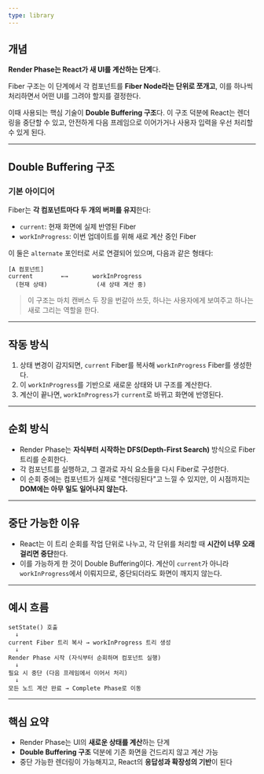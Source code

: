 ```yaml
---
type: library
---
```

## 개념

**Render Phase는 React가 새 UI를 계산하는 단계**다.

Fiber 구조는 이 단계에서 각 컴포넌트를 **Fiber Node라는 단위로 쪼개고**, 이를 하나씩 처리하면서 어떤 UI를 그려야 할지를 결정한다.

이때 사용되는 핵심 기술이 **Double Buffering 구조**다. 이 구조 덕분에 React는 렌더링을 중단할 수 있고, 안전하게 다음 프레임으로 이어가거나 사용자 입력을 우선 처리할 수 있게 된다.

---

## Double Buffering 구조

### 기본 아이디어

Fiber는 **각 컴포넌트마다 두 개의 버퍼를 유지**한다:

- `current`: 현재 화면에 실제 반영된 Fiber
- `workInProgress`: 이번 업데이트를 위해 새로 계산 중인 Fiber

이 둘은 `alternate` 포인터로 서로 연결되어 있으며, 다음과 같은 형태다:

```
[A 컴포넌트]
current        ←→       workInProgress
  (현재 상태)              (새 상태 계산 중)

```

> 이 구조는 마치 캔버스 두 장을 번갈아 쓰듯, 하나는 사용자에게 보여주고 하나는 새로 그리는 역할을 한다.

---

## 작동 방식

1. 상태 변경이 감지되면, `current` Fiber를 복사해 `workInProgress` Fiber를 생성한다.
2. 이 `workInProgress`를 기반으로 새로운 상태와 UI 구조를 계산한다.
3. 계산이 끝나면, `workInProgress`가 `current`로 바뀌고 화면에 반영된다.

---

## 순회 방식

- Render Phase는 **자식부터 시작하는 DFS(Depth-First Search)** 방식으로 Fiber 트리를 순회한다.
- 각 컴포넌트를 실행하고, 그 결과로 자식 요소들을 다시 Fiber로 구성한다.
- 이 순회 중에는 컴포넌트가 실제로 "렌더링된다"고 느낄 수 있지만, 이 시점까지는 **DOM에는 아무 일도 일어나지 않는다.**

---

## 중단 가능한 이유

- React는 이 트리 순회를 작업 단위로 나누고, 각 단위를 처리할 때 **시간이 너무 오래 걸리면 중단**한다.
- 이를 가능하게 한 것이 Double Buffering이다. 계산이 `current`가 아니라 `workInProgress`에서 이뤄지므로, 중단되더라도 화면이 깨지지 않는다.

---

## 예시 흐름

```
setState() 호출
  ↓
current Fiber 트리 복사 → workInProgress 트리 생성
  ↓
Render Phase 시작 (자식부터 순회하며 컴포넌트 실행)
  ↓
필요 시 중단 (다음 프레임에서 이어서 처리)
  ↓
모든 노드 계산 완료 → Complete Phase로 이동

```

---

## 핵심 요약

- Render Phase는 UI의 **새로운 상태를 계산**하는 단계
- **Double Buffering 구조** 덕분에 기존 화면을 건드리지 않고 계산 가능
- 중단 가능한 렌더링이 가능해지고, React의 **응답성과 확장성의 기반**이 된다